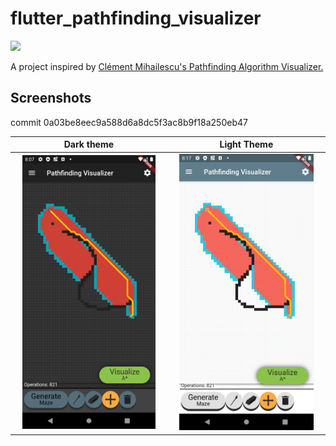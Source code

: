 # flutter_pathfinding_visualizer

![](https://github.com/egegungordu/flutter_pathfinding_visualizer/workflows/Build%20apk/badge.svg)

A project inspired by [Clément Mihailescu's
Pathfinding Algorithm Visualizer.](https://github.com/clementmihailescu/Pathfinding-Visualizer)

## Screenshots

commit 0a03be8eec9a588d6a8dc5f3ac8b9f18a250eb47

Dark theme             |  Light Theme
:-------------------------:|:-------------------------:
<img src="screenshots/Screenshot_1579626471.png" width="90%">  |  <img src="screenshots/Screenshot_1579627077.png" width="90%">

